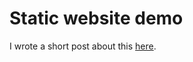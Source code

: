 # Static website demo

I wrote a short post about this <a
href="https://duanehilton.com/notes/static-websites">here</a>.
